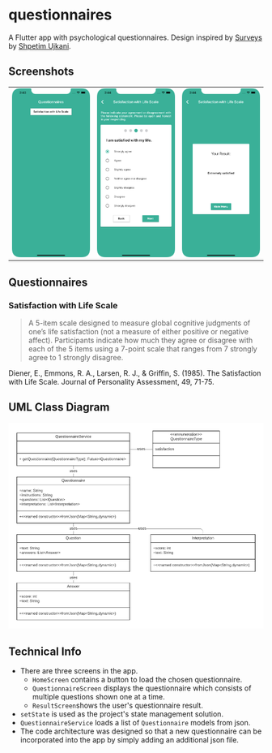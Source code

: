 # questionnaires

A Flutter app with psychological questionnaires. Design inspired by [Surveys](https://dribbble.com/shots/3928903-Surveys) by [Shpetim Ujkani](https://dribbble.com/ShpetimUjkani).

## Screenshots

|                          |                          |                          |
| -------------------------| ------------------------ | ------------------------ |
| ![](_screenshots/01.png) | ![](_screenshots/02.png) | ![](_screenshots/03.png) |

## Questionnaires

### Satisfaction with Life Scale

> A 5-item scale designed to measure global cognitive judgments of one’s life satisfaction (not a measure of either positive or negative affect). Participants indicate how much they agree or disagree with each of the 5 items using a 7-point scale that ranges from 7 strongly agree to 1 strongly disagree.

Diener, E., Emmons, R. A., Larsen, R. J., & Griffin, S. (1985). The Satisfaction with Life Scale. Journal of Personality Assessment, 49, 71-75.

## UML Class Diagram

![](_screenshots/uml_questionnaire.png)

## Technical Info

- There are three screens in the app.
    - `HomeScreen` contains a button to load the chosen questionnaire.
    - `QuestionnaireScreen` displays the questionnaire which consists of multiple questions shown one at a time.
    - `ResultScreen`shows the user's questionnaire result.
- `setState` is used as the project's state management solution.
- `QuestionnaireService` loads a list of `Questionnaire` models from json.
- The code architecture was designed so that a new questionnaire can be incorporated into the app by simply adding an additional json file.
